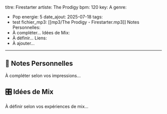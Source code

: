 titre: Firestarter
artiste: The Prodigy
bpm: 120
key: A
genre:
  - Pop
energie: 5
date_ajout: 2025-07-18
tags:
  - test
fichier_mp3: [[mp3/The Prodigy - Firestarter.mp3]]
Notes Personnelles:
  - À compléter...
Idées de Mix:
  - À définir...
Liens:
  - À ajouter...
---

## 🎵 Notes Personnelles

À compléter selon vos impressions...

## 🎛️ Idées de Mix

À définir selon vos expériences de mix...